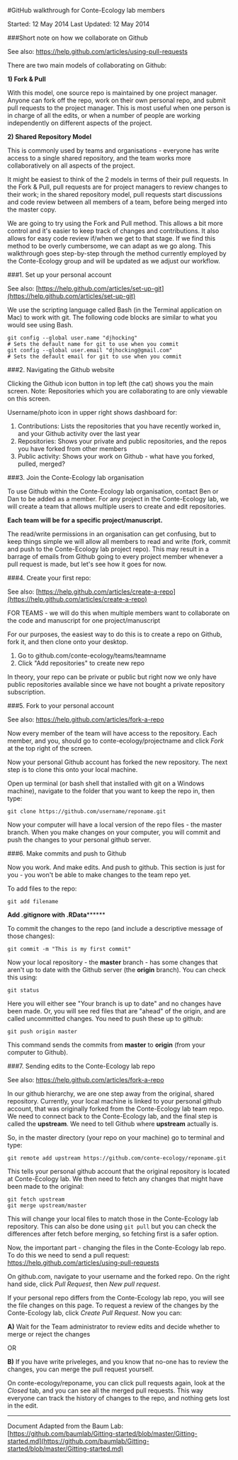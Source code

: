 
#GitHub walkthrough for Conte-Ecology lab members

Started:      12 May 2014
Last Updated: 12 May 2014

###Short note on how we collaborate on Github

See also: https://help.github.com/articles/using-pull-requests

There are two main models of collaborating on Github:

**1) Fork & Pull**

With this model, one source repo is maintained by one project manager. Anyone can fork off the repo, work on their own personal repo, and submit pull requests to the project manager. This is most useful when one person is in charge of all the edits, or when a number of people are working independently on different aspects of the project.

**2) Shared Repository Model**

This is commonly used by teams and organisations - everyone has write access to a single shared repository, and the team works more collaboratively on all aspects of the project. 

It might be easiest to think of the 2 models in terms of their pull requests. In the Fork & Pull, pull requests are for project managers to review changes to their work; in the shared repository model, pull requests start discussions and code review between all members of a team, before being merged into the master copy.

We are going to try using the Fork and Pull method. This allows a bit more control and it's easier to keep track of changes and contributions. It also allows for easy code review if/when we get to that stage. If we find this method to be overly cumbersome, we can adapt as we go along. This walkthrough goes step-by-step through the method currently employed by the Conte-Ecology group and will be updated as we adjust our workflow.

###1. Set up your personal account

See also: [https://help.github.com/articles/set-up-git](https://help.github.com/articles/set-up-git)

We use the scripting language called Bash (in the Terminal application on Mac) to work with git. The following code blocks are similar to what you would see using Bash.

```
git config --global user.name "djhocking"   
# Sets the default name for git to use when you commit
git config --global user.email "djhocking@gmail.com" 
# Sets the default email for git to use when you commit
```

###2. Navigating the Github website

Clicking the Github icon button in top left (the cat) shows you the main screen. 
Note: Repositories which you are collaborating to are only viewable on this screen.

Username/photo icon in upper right shows dashboard for:

1. Contributions: Lists the repositories that you have recently worked in, and your Github activity over the last year
2. Repositories: Shows your private and public repositories, and the repos you have forked from other members 
3. Public activity: Shows your work on Github - what have you forked, pulled, merged?


###3. Join the Conte-Ecology lab organisation

To use Github within the Conte-Ecology lab organisation, contact Ben or Dan to be added as a member. For any project in the Conte-Ecology lab, we will create a team that allows multiple users to create and edit repositories. 

**Each team will be for a specific project/manuscript.**

The read/write permissions in an organisation can get confusing, but to keep things simple we will allow all members to read and write (fork, commit and push to the Conte-Ecology lab project repo). This may result in a barrage of emails from Github going to every project member whenever a pull request is made, but let's see how it goes for now.


###4. Create your first repo: 

See also: [https://help.github.com/articles/create-a-repo](https://help.github.com/articles/create-a-repo)

FOR TEAMS - we will do this when multiple members want to collaborate on the code and manuscript for one project/manuscript

For our purposes, the easiest way to do this is to create a repo on Github, fork it, and then clone onto your desktop.

1. Go to github.com/conte-ecology/teams/teamname
2. Click "Add repositories" to create new repo

In theory, your repo can be private or public but right now we only have public repositories available since we have not bought a private repository subscription.

###5. Fork to your personal account

See also: https://help.github.com/articles/fork-a-repo

Now every member of the team will have access to the repository. Each member, and you, should go to conte-ecology/projectname and click *Fork* at the top right of the screen.

Now your personal Github account has forked the new repository. The next step is to clone this onto your local machine.

Open up terminal (or bash shell that installed with git on a Windows machine), navigate to the folder that you want to keep the repo in, then type:

```
git clone https://github.com/username/reponame.git
```

Now your computer will have a local version of the repo files - the master branch. When you make changes on your computer, you will commit and push the changes to your personal github server.


###6. Make commits and push to Github

Now you work. And make edits. And push to github. This section is just for you - you won't be able to make changes to the team repo yet.

To add files to the repo:

```
git add filename
```

**********Add .gitignore with .RData****************

To commit the changes to the repo (and include a descriptive message of those changes):

```
git commit -m "This is my first commit"
```

Now your local repository - the **master** branch - has some changes that aren't up to date with the Github server (the **origin** branch). You can check this using:

```
git status
```


Here you will either see "Your branch is up to date" and no changes have been made. Or, you will see red files that are "ahead" of the origin, and are called uncommitted changes. You need to push these up to github:

```
git push origin master
```

This command sends the commits from **master** to **origin** (from your computer to Github).

###7. Sending edits to the Conte-Ecology lab repo

See also: https://help.github.com/articles/fork-a-repo

In our github hierarchy, we are one step away from the original, shared repository. Currently, your local machine is linked to your personal github account, that was originally forked from the Conte-Ecology lab team repo. We need to connect back to the Conte-Ecology lab, and the final step is called the **upstream**. We need to tell Github where **upstream** actually is.

So, in the master directory (your repo on your machine) go to terminal and type:

```
git remote add upstream https://github.com/conte-ecology/reponame.git
```

This tells your personal github account that the original repository is located at Conte-Ecology lab. We then need to fetch any changes that might have been made to the original:

```
git fetch upstream
git merge upstream/master
```

This will change your local files to match those in the Conte-Ecology lab repository. This can also be done using ```git pull``` but you can check the differences after fetch before merging, so fetching first is a safer option.

Now, the important part - changing the files in the Conte-Ecology lab repo. To do this we need to send a pull request: https://help.github.com/articles/using-pull-requests

On github.com, navigate to your username and the forked repo. On the right hand side, click *Pull Request*, then *New pull request*.

If your personal repo differs from the Conte-Ecology lab repo, you will see the file changes on this page. To request a review of the changes by the Conte-Ecology lab, click *Create Pull Request*. Now you can:

**A)** Wait for the Team administrator to review edits and decide whether to merge or reject the changes

OR

**B)** If you have write priveleges, and you know that no-one has to review the changes, you can merge the pull request yourself. 

On conte-ecology/reponame, you can click pull requests again, look at the *Closed* tab, and you can see all the merged pull requests. This way everyone can track the history of changes to the repo, and nothing gets lost in the edit.


<hr>
 
Document Adapted from the Baum Lab: [https://github.com/baumlab/Gitting-started/blob/master/Gitting-started.md](https://github.com/baumlab/Gitting-started/blob/master/Gitting-started.md)